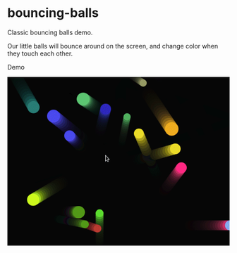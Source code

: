 # bouncing-balls
Classic bouncing balls demo.

Our little balls will bounce around on the screen, and change color when they touch each other.

Demo

![balls](screen.gif)